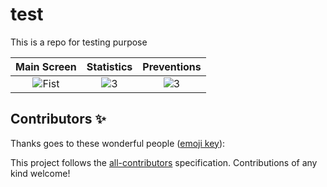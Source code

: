 # test
This is a repo for testing purpose 

| Main Screen | Statistics |  Preventions |
|:-:|:-:|:-:|
| ![Fist](https://imgur.com/Mtm7ofz) | ![3](https://imgur.com/Mtm7ofz?raw=true) | ![3](https://imgur.com/Mtm7ofz?raw=true) |

## Contributors ✨

Thanks goes to these wonderful people ([emoji key](https://allcontributors.org/docs/en/emoji-key)):

<!-- ALL-CONTRIBUTORS-BADGE:START - Do not remove or modify this section --> 
<!-- prettier-ignore-start -->
<!-- markdownlint-disable -->

    

  
<!-- markdownlint-restore -->
<!-- prettier-ignore-end -->

<!-- ALL-CONTRIBUTORS-LIST:END -->

This project follows the [all-contributors](https://github.com/all-contributors/all-contributors) specification. Contributions of any kind welcome!




